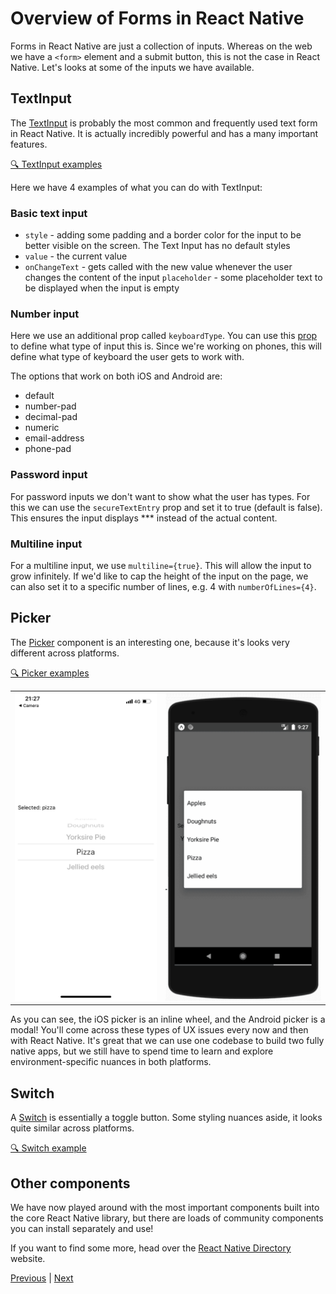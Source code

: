 # Overview of Forms in React Native

Forms in React Native are just a collection of inputs. Whereas on the web we have a `<form>` element and a submit button, this is not the case in React Native. Let's looks at some of the inputs we have available.

## TextInput

The [TextInput](https://reactnative.dev/docs/textinput) is probably the most common and frequently used text form in React Native. It is actually incredibly powerful and has a many important features.

[🔍 TextInput examples](https://snack.expo.io/@kadikraman/textinput-example)

Here we have 4 examples of what you can do with TextInput:

### Basic text input

- `style` - adding some padding and a border color for the input to be better visible on the screen. The Text Input has no default styles
- `value` - the current value
- `onChangeText` - gets called with the new value whenever the user changes the content of the input
`placeholder` - some placeholder text to be displayed when the input is empty

### Number input

Here we use an additional prop called `keyboardType`. You can use this [prop](https://reactnative.dev/docs/textinput#keyboardtype) to define what type of input this is. Since we're working on phones, this will define what type of keyboard the user gets to work with.

The options that work on both iOS and Android are:

- default
- number-pad
- decimal-pad
- numeric
- email-address
- phone-pad

### Password input

For password inputs we don't want to show what the user has types. For this we can use the `secureTextEntry` prop and set it to true (default is false). This ensures the input displays *** instead of the actual content.

### Multiline input

For a multiline input, we use `multiline={true}`. This will allow the input to grow infinitely. If we'd like to cap the height of the input on the page, we can also set it to a specific number of lines, e.g. 4 with `numberOfLines={4}`.

## Picker

The [Picker](https://reactnative.dev/docs/picker) component is an interesting one, because it's looks very different across platforms.

[🔍 Picker examples](https://snack.expo.io/@kadikraman/picker-example)

|                                         |                                                 |
| --------------------------------------- | :---------------------------------------------: |
| ![IOS Picker](../images/picker-ios.png) | ![Android Picker](../images/picker-android.png) |

As you can see, the iOS picker is an inline wheel, and the Android picker is a modal! You'll come across these types of UX issues every now and then with React Native. It's great that we can use one codebase to build two fully native apps, but we still have to spend time to learn and explore environment-specific nuances in both platforms.

## Switch

A [Switch](https://reactnative.dev/docs/switch) is essentially a toggle button. Some styling nuances aside, it looks quite similar across platforms.

[🔍 Switch example](https://snack.expo.io/@kadikraman/switch-example)

## Other components

We have now played around with the most important components built into the core React Native library, but there are loads of community components you can install separately and use!

If you want to find some more, head over the [React Native Directory](https://reactnative.directory/) website.

[Previous](./25.pull-to-refresh.md) | [Next](./27.full-screen-modal.md)
